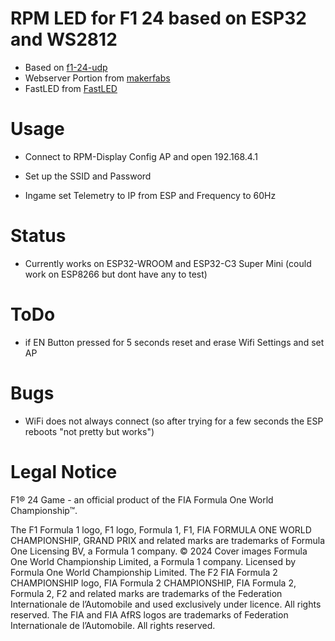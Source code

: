 # RPM LED for F1 24 based on ESP32 and WS2812

- Based on [f1-24-udp](https://github.com/MacManley/f1-24-udp)
- Webserver Portion from [makerfabs](https://github.com/Makerfabs/Makerfabs_FAQ/tree/master/Arduino_ESP32/arduino_example/wifi_set_demo)
- FastLED from [FastLED](https://github.com/FastLED/FastLED)

# Usage

- Connect to RPM-Display Config AP and open 192.168.4.1
- Set up the SSID and Password

- Ingame set Telemetry to IP from ESP and Frequency to 60Hz
 

# Status

- Currently works on ESP32-WROOM and ESP32-C3 Super Mini (could work on ESP8266 but dont have any to test)

# ToDo

- if EN Button pressed for 5 seconds reset and erase Wifi Settings and set AP

# Bugs

- WiFi does not always connect (so after trying for a few seconds the ESP reboots "not pretty but works")

# **Legal Notice**

F1® 24 Game - an official product of the FIA Formula One World Championship™.

The F1 Formula 1 logo, F1 logo, Formula 1, F1, FIA FORMULA ONE WORLD CHAMPIONSHIP, GRAND
PRIX and related marks are trademarks of Formula One Licensing BV, a Formula 1 company. © 2024
Cover images Formula One World Championship Limited, a Formula 1 company. Licensed by Formula
One World Championship Limited. The F2 FIA Formula 2 CHAMPIONSHIP logo, FIA Formula 2
CHAMPIONSHIP, FIA Formula 2, Formula 2, F2 and related marks are trademarks of the Federation
Internationale de l’Automobile and used exclusively under licence. All rights reserved. The FIA and FIA
AfRS logos are trademarks of Federation Internationale de l’Automobile. All rights reserved.
